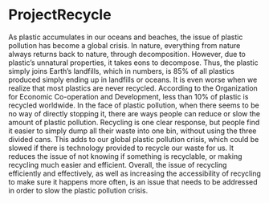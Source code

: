 # ProjectRecycle
As plastic accumulates in our oceans and beaches, the issue of plastic pollution has become a global crisis. In nature, everything from nature always returns back to nature, through decomposition. However, due to plastic’s unnatural properties, it takes eons to decompose. Thus, the plastic simply joins Earth’s landfills, which in numbers, is 85% of all plastics produced simply ending up in landfills or oceans. It is even worse when we realize that most plastics are never recycled. According to the Organization for Economic Co-operation and Development, less than 10% of plastic is recycled worldwide. In the face of plastic pollution, when there seems to be no way of directly stopping it, there are ways people can reduce or slow the amount of plastic pollution. Recycling is one clear response, but people find it easier to simply dump all their waste into one bin, without using the three divided cans. This adds to our global plastic pollution crisis, which could be slowed if there is technology provided to recycle our waste for us. It reduces the issue of not knowing if something is recyclable, or making recycling much easier and efficient. Overall, the issue of recycling efficiently and effectively, as well as increasing the accessibility of recycling to make sure it happens more often, is an issue that needs to be addressed in order to slow the plastic pollution crisis.
